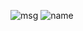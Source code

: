 ![msg](https://github.com/user-attachments/assets/5f9c2e1a-57be-4422-92e9-b50a649fb82a)
![name](https://github.com/user-attachments/assets/0253846e-5403-4067-b4d3-94cbe995940d)
